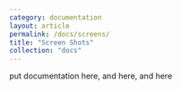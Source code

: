 ```yaml
---
category: documentation
layout: article
permalink: /docs/screens/
title: "Screen Shots"
collection: "docs"
---
```


put documentation here, and here, and here